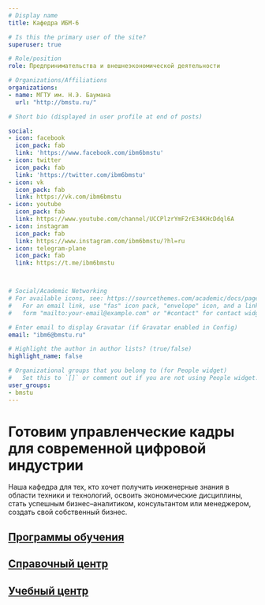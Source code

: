 ```yaml
---
# Display name
title: Кафедра ИБМ-6

# Is this the primary user of the site?
superuser: true

# Role/position
role: Предпринимательства и внешнеэкономической деятельности

# Organizations/Affiliations
organizations:
- name: МГТУ им. Н.Э. Баумана
  url: "http://bmstu.ru/"

# Short bio (displayed in user profile at end of posts)

social:
- icon: facebook
  icon_pack: fab
  link: 'https://www.facebook.com/ibm6bmstu'
- icon: twitter
  icon_pack: fab
  link: 'https://twitter.com/ibm6bmstu'
- icon: vk
  icon_pack: fab
  link: https://vk.com/ibm6bmstu
- icon: youtube
  icon_pack: fab
  link: https://www.youtube.com/channel/UCCPlzrYmF2rE34KHcDdql6A
- icon: instagram
  icon_pack: fab
  link: https://www.instagram.com/ibm6bmstu/?hl=ru
- icon: telegram-plane
  icon_pack: fab
  link: https://t.me/ibm6bmstu



# Social/Academic Networking
# For available icons, see: https://sourcethemes.com/academic/docs/page-builder/#icons
#   For an email link, use "fas" icon pack, "envelope" icon, and a link in the
#   form "mailto:your-email@example.com" or "#contact" for contact widget.

# Enter email to display Gravatar (if Gravatar enabled in Config)
email: "ibm6@bmstu.ru"

# Highlight the author in author lists? (true/false)
highlight_name: false

# Organizational groups that you belong to (for People widget)
#   Set this to `[]` or comment out if you are not using People widget.
user_groups:
- bmstu
---
```


<!-- # Кафедра _ИБМ-6_ является частью [факультета "Инженерный бизнес и менеджмент"](http://ibm.bmstu.ru/). -->

# Готовим управленческие кадры для современной цифровой индустрии

Наша кафедра для тех, кто хочет получить инженерные знания в области техники и технологий, освоить экономические дисциплины, стать успешным бизнес–аналитиком, консультантом или менеджером, создать свой собственный бизнес.

<!-- {{< cta cta_text="Программы обучения" cta_link="/programs/" cta_new_tab="false" >}}

{{< cta cta_text="Справочный центр" cta_link="/center/" cta_new_tab="false" >}} -->

  <div class="pseudo-buttons">
    <div class="programs">
       <h2><i class="fas fa-university"></i> <u>Программы обучения</u></h2>
    </div>
    <div class="center">
      <h2><i class="fas fa-info"></i> <u>Справочный центр</u></h2>
    </div>
     <div class="courses">
      <h2><i class="fas fa-user-graduate"></i> <u>Учебный центр</u></h2>
     </div>
  </div>



